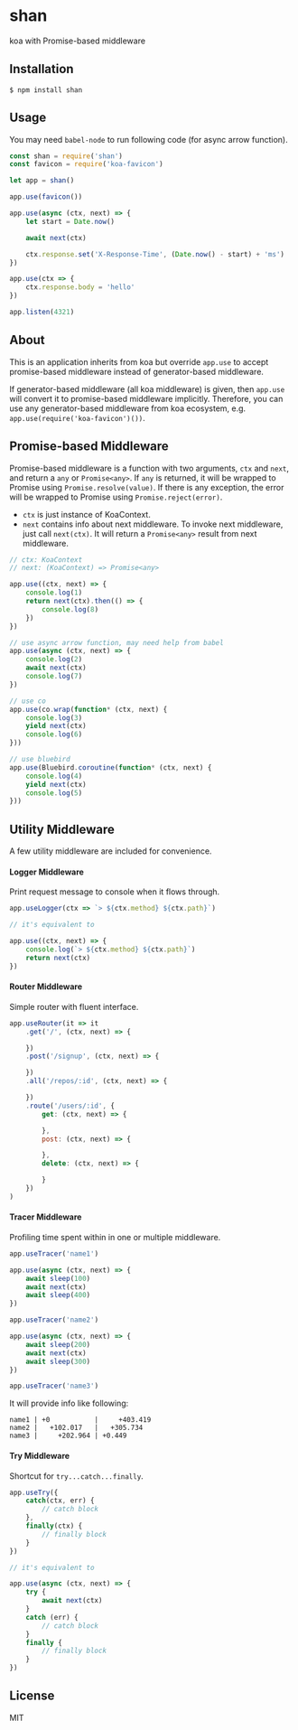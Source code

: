 
# shan

koa with Promise-based middleware

## Installation

```
$ npm install shan
```

## Usage

You may need `babel-node` to run following code (for async arrow function).

```js
const shan = require('shan')
const favicon = require('koa-favicon')

let app = shan()

app.use(favicon())

app.use(async (ctx, next) => {
    let start = Date.now()

    await next(ctx)

    ctx.response.set('X-Response-Time', (Date.now() - start) + 'ms')
})

app.use(ctx => {
    ctx.response.body = 'hello'
})

app.listen(4321)
```

## About

This is an application inherits from koa but override `app.use` to accept promise-based middleware instead of generator-based middleware.

If generator-based middleware (all koa middleware) is given, then `app.use` will convert it to promise-based middleware implicitly. Therefore,
you can use any generator-based middleware from koa ecosystem, e.g. `app.use(require('koa-favicon')())`.

## Promise-based Middleware

Promise-based middleware is a function with two arguments, `ctx` and `next`, and return a `any` or `Promise<any>`.
If `any` is returned, it will be wrapped to Promise using `Promise.resolve(value)`. If there is any exception, the
error will be wrapped to Promise using `Promise.reject(error)`.

* `ctx` is just instance of KoaContext.
* `next` contains info about next middleware. To invoke next middleware, just call `next(ctx)`. It will return a `Promise<any>` result from next middleware.

```js
// ctx: KoaContext
// next: (KoaContext) => Promise<any>

app.use((ctx, next) => {
    console.log(1)
    return next(ctx).then(() => {
        console.log(8)
    })
})

// use async arrow function, may need help from babel
app.use(async (ctx, next) => {
    console.log(2)
    await next(ctx)
    console.log(7)
})

// use co
app.use(co.wrap(function* (ctx, next) {
    console.log(3)
    yield next(ctx)
    console.log(6)
}))

// use bluebird
app.use(Bluebird.coroutine(function* (ctx, next) {
    console.log(4)
    yield next(ctx)
    console.log(5)
}))
```

## Utility Middleware

A few utility middleware are included for convenience.

#### Logger Middleware

Print request message to console when it flows through.

```js
app.useLogger(ctx => `> ${ctx.method} ${ctx.path}`)

// it's equivalent to

app.use((ctx, next) => {
    console.log(`> ${ctx.method} ${ctx.path}`)
    return next(ctx)
})
```

#### Router Middleware

Simple router with fluent interface.

```js
app.useRouter(it => it
    .get('/', (ctx, next) => {

    })
    .post('/signup', (ctx, next) => {

    })
    .all('/repos/:id', (ctx, next) => {

    })
    .route('/users/:id', {
        get: (ctx, next) => {

        },
        post: (ctx, next) => {

        },
        delete: (ctx, next) => {

        }
    })
)
```

#### Tracer Middleware

Profiling time spent within in one or multiple middleware.

```js
app.useTracer('name1')

app.use(async (ctx, next) => {
    await sleep(100)
    await next(ctx)
    await sleep(400)
})

app.useTracer('name2')

app.use(async (ctx, next) => {
    await sleep(200)
    await next(ctx)
    await sleep(300)
})

app.useTracer('name3')
```

It will provide info like following:

```
name1 | +0           |     +403.419
name2 |   +102.017   |   +305.734  
name3 |     +202.964 | +0.449     
```

#### Try Middleware

Shortcut for `try...catch...finally`.

```js
app.useTry({
    catch(ctx, err) {
        // catch block
    },
    finally(ctx) {
        // finally block
    }
})

// it's equivalent to

app.use(async (ctx, next) => {
    try {
        await next(ctx)
    }
    catch (err) {
        // catch block
    }
    finally {
        // finally block
    }
})

```


## License

MIT
